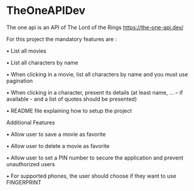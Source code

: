 # TheOneAPIDev
The one api is an API of The Lord of the Rings  https://the-one-api.dev/ 

For this project the mandatory features are :

• List all movies

• List all characters by name

• When clicking in a movie, list all characters by name and you must use pagination

• When clicking in a character, present its details (at least name, ... – if available - and a list of quotes should be presented)

• README file explaining how to setup the project

Additional Features

• Allow user to save a movie as favorite

• Allow user to delete a movie as favorite

• Allow user to set a PIN number to secure the application and prevent unauthorized users

• For supported phones, the user should choose if they want to use FINGERPRINT
